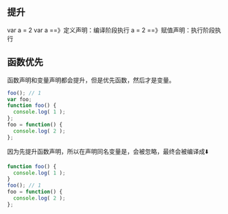 ## 提升
var a = 2
var a ==》定义声明：编译阶段执行
a = 2 ==》赋值声明：执行阶段执行

## 函数优先
函数声明和变量声明都会提升，但是优先函数，然后才是变量。
```js
foo(); // 1
var foo;
function foo() {
  console.log( 1 );
};
foo = function() {
  console.log( 2 );
};
```
因为先提升函数声明，所以在声明同名变量是，会被忽略，最终会被编译成⬇️
```js
function foo() {
  console.log( 1 );
}
foo(); // 1
foo = function() {
  console.log( 2 );
};
```

